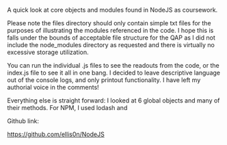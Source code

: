 A quick look at core objects and modules found in NodeJS as coursework.

Please note the files directory should only contain simple txt files for the purposes of illustrating the modules referenced in the code. I hope this is falls under the bounds of acceptable file structure for the QAP as I did not include the node_modules directory as requested and there is virtually no excessive storage utilization.

You can run the individual .js files to see the readouts from the code, or the index.js file to see it all in one bang. I decided to leave descriptive language out of the console logs, and only printout functionality. I have left my authorial voice in the comments!

Everything else is straight forward: I looked at 6 global objects and many of their methods. For NPM, I used lodash and

Github link:

https://github.com/ellis0n/NodeJS
